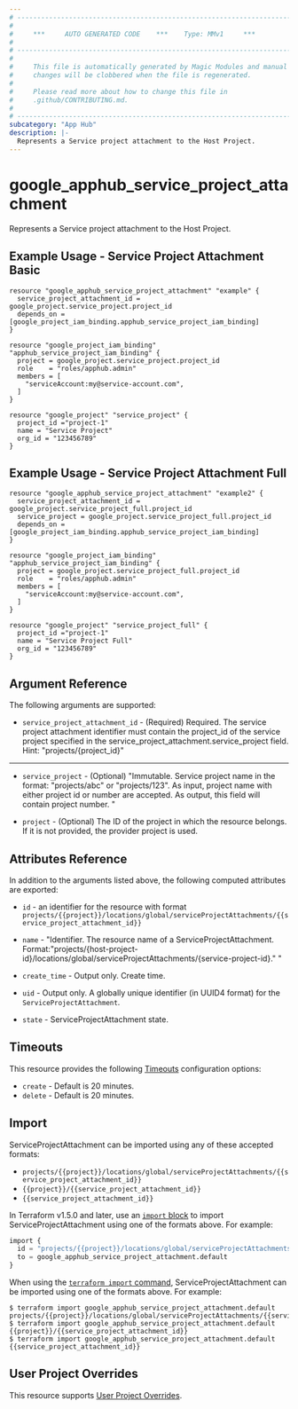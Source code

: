 ```yaml
---
# ----------------------------------------------------------------------------
#
#     ***     AUTO GENERATED CODE    ***    Type: MMv1     ***
#
# ----------------------------------------------------------------------------
#
#     This file is automatically generated by Magic Modules and manual
#     changes will be clobbered when the file is regenerated.
#
#     Please read more about how to change this file in
#     .github/CONTRIBUTING.md.
#
# ----------------------------------------------------------------------------
subcategory: "App Hub"
description: |-
  Represents a Service project attachment to the Host Project.
---
```


# google\_apphub\_service\_project\_attachment

Represents a Service project attachment to the Host Project.



## Example Usage - Service Project Attachment Basic


```hcl
resource "google_apphub_service_project_attachment" "example" {
  service_project_attachment_id = google_project.service_project.project_id
  depends_on = [google_project_iam_binding.apphub_service_project_iam_binding]
}

resource "google_project_iam_binding" "apphub_service_project_iam_binding" {
  project = google_project.service_project.project_id
  role    = "roles/apphub.admin"
  members = [
    "serviceAccount:my@service-account.com",
  ]
}

resource "google_project" "service_project" {
  project_id ="project-1"
  name = "Service Project"
  org_id = "123456789"
}
```
## Example Usage - Service Project Attachment Full


```hcl
resource "google_apphub_service_project_attachment" "example2" {
  service_project_attachment_id = google_project.service_project_full.project_id
  service_project = google_project.service_project_full.project_id
  depends_on = [google_project_iam_binding.apphub_service_project_iam_binding]
}

resource "google_project_iam_binding" "apphub_service_project_iam_binding" {
  project = google_project.service_project_full.project_id
  role    = "roles/apphub.admin"
  members = [
    "serviceAccount:my@service-account.com",
  ]
}

resource "google_project" "service_project_full" {
  project_id ="project-1"
  name = "Service Project Full"
  org_id = "123456789"
}
```

## Argument Reference

The following arguments are supported:


* `service_project_attachment_id` -
  (Required)
  Required. The service project attachment identifier must contain the project_id of the service project specified in the service_project_attachment.service_project field. Hint: "projects/{project_id}"


- - -


* `service_project` -
  (Optional)
  "Immutable. Service project name in the format: \"projects/abc\"
  or \"projects/123\". As input, project name with either project id or number
  are accepted. As output, this field will contain project number. "

* `project` - (Optional) The ID of the project in which the resource belongs.
    If it is not provided, the provider project is used.


## Attributes Reference

In addition to the arguments listed above, the following computed attributes are exported:

* `id` - an identifier for the resource with format `projects/{{project}}/locations/global/serviceProjectAttachments/{{service_project_attachment_id}}`

* `name` -
  "Identifier. The resource name of a ServiceProjectAttachment. Format:\"projects/{host-project-id}/locations/global/serviceProjectAttachments/{service-project-id}.\" "

* `create_time` -
  Output only. Create time.

* `uid` -
  Output only. A globally unique identifier (in UUID4 format) for the `ServiceProjectAttachment`.

* `state` -
  ServiceProjectAttachment state.


## Timeouts

This resource provides the following
[Timeouts](https://developer.hashicorp.com/terraform/plugin/sdkv2/resources/retries-and-customizable-timeouts) configuration options:

- `create` - Default is 20 minutes.
- `delete` - Default is 20 minutes.

## Import


ServiceProjectAttachment can be imported using any of these accepted formats:

* `projects/{{project}}/locations/global/serviceProjectAttachments/{{service_project_attachment_id}}`
* `{{project}}/{{service_project_attachment_id}}`
* `{{service_project_attachment_id}}`


In Terraform v1.5.0 and later, use an [`import` block](https://developer.hashicorp.com/terraform/language/import) to import ServiceProjectAttachment using one of the formats above. For example:

```tf
import {
  id = "projects/{{project}}/locations/global/serviceProjectAttachments/{{service_project_attachment_id}}"
  to = google_apphub_service_project_attachment.default
}
```

When using the [`terraform import` command](https://developer.hashicorp.com/terraform/cli/commands/import), ServiceProjectAttachment can be imported using one of the formats above. For example:

```
$ terraform import google_apphub_service_project_attachment.default projects/{{project}}/locations/global/serviceProjectAttachments/{{service_project_attachment_id}}
$ terraform import google_apphub_service_project_attachment.default {{project}}/{{service_project_attachment_id}}
$ terraform import google_apphub_service_project_attachment.default {{service_project_attachment_id}}
```

## User Project Overrides

This resource supports [User Project Overrides](https://registry.terraform.io/providers/hashicorp/google/latest/docs/guides/provider_reference#user_project_override).
